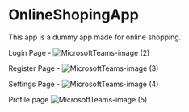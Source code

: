 # OnlineShopingApp



This app is a dummy app made for online shopping.

Login Page  -
![MicrosoftTeams-image (2)](https://user-images.githubusercontent.com/59441111/196399944-dce42e91-f706-49fd-a2dd-73b8d74f85a2.png)

Register Page -
![MicrosoftTeams-image (3)](https://user-images.githubusercontent.com/59441111/196400289-a95ce5d6-2379-41bb-bf7c-20729c2532bd.png)

Settings Page - 
![MicrosoftTeams-image (4)](https://user-images.githubusercontent.com/59441111/196403992-175fdf03-6760-4b7d-994b-6811cd39adae.png)

Profile page
![MicrosoftTeams-image (5)](https://user-images.githubusercontent.com/59441111/196408269-d9daa78e-b189-4499-af21-e1f4414729c4.png)



